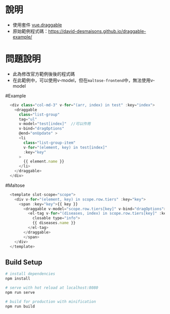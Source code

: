 # 說明


- 使用套件 [vue.draggable](https://github.com/SortableJS/Vue.Draggable)
- 原始範例程式碼：https://david-desmaisons.github.io/draggable-example/


# 問題說明

- 此為修改官方範例後後的程式碼
- 在此範例中，可以使用v-model，但在`maltose-frontend`中，無法使用v-model

#Example

```JavaScript
  <div class="col-md-3" v-for="(arr, index) in test" :key="index">
    <draggable
      class="list-group"
      tag="ul"
      v-model="test[index]"  //可以作用
      v-bind="dragOptions"
      @end="onUpdate" >
      <li
        class="list-group-item"
        v-for="(element, key) in test[index]"
        :key="key"
      >
        {{ element.name }}
      </li>
    </draggable>
  </div>
 ```

#Maltose

```JavaScript
  <template slot-scope="scope">
    <div v-for="(element, key) in scope.row.tiers" :key="key">
      <span :key="key">{{ key }}
        <draggable v-model="scope.row.tiers[key]" v-bind="dragOptions">  //無法作用
          <el-tag v-for="(diseases, index) in scope.row.tiers[key]" :key="index"
            closable type="info">
            {{ diseases.name }}
          </el-tag>
        </draggable>
        </span>
    </div>
  </template>
```




## Build Setup

``` bash
# install dependencies
npm install

# serve with hot reload at localhost:8080
npm run serve

# build for production with minification
npm run build
```

